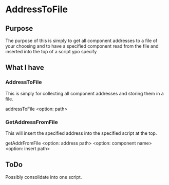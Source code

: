 # AddressToFile
## Purpose
The purpose of this is simply to get all component addresses to a file of your choosing and to have a specified component read from
the file and inserted into the top of a script ypo specify

## What I have
### AddressToFile
This is simply for collecting all component addresses and storing them in a file.

addressToFile \<option: path>

### GetAddressFromFile
This will insert the specified address into the specified script at the top.

getAddrFromFile \<option: address path> \<option: component name> \<option: insert path>

## ToDo
Possibly consolidate into one script.